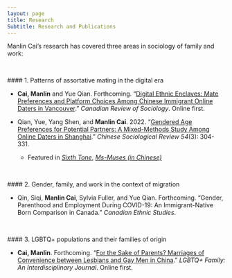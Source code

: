 ```yaml
---
layout: page
title: Research 
Subtitle: Research and Publications
---
```


Manlin Cai’s research has covered three areas in sociology of family and work:
<p>&nbsp;</p>
#### 1. Patterns of assortative mating in the digital era

- **Cai, Manlin** and Yue Qian. Forthcoming. “[Digital Ethnic Enclaves: Mate Preferences and Platform Choices Among Chinese Immigrant Online Daters in Vancouver](https://doi.org/10.1111/cars.12414).” *Canadian Review of Sociology*. Online first. 

- Qian, Yue, Yang Shen, and **Manlin Cai**. 2022. “[Gendered Age Preferences for Potential Partners: A Mixed-Methods Study Among Online Daters in Shanghai](https://doi.org/10.1080/21620555.2022.2059459).” *Chinese Sociological Review 54*(3): 304-331.
  - Featured in [*Sixth Tone*](https://www.sixthtone.com/news/1010316/chinas-singles-agree-age-matters), [*Ms-Muses (in Chinese)*](https://mp.weixin.qq.com/s/iObqlUSfHXvjiXd6B2HMew)
<p>&nbsp;</p>
#### 2. Gender, family, and work in the context of migration

- Qin, Siqi, **Manlin Cai**, Sylvia Fuller, and Yue Qian. Forthcoming. “Gender, Parenthood and Employment During COVID-19: An Immigrant-Native Born Comparison in Canada.” *Canadian Ethnic Studies*.
<p>&nbsp;</p>
#### 3. LGBTQ+ populations and their families of origin

- **Cai, Manlin**. Forthcoming. “[For the Sake of Parents? Marriages of Convenience between Lesbians and Gay Men in China](https://doi.org/10.1080/27703371.2023.2172509).” *LGBTQ+ Family: An Interdisciplinary Journal*. Online first. 
